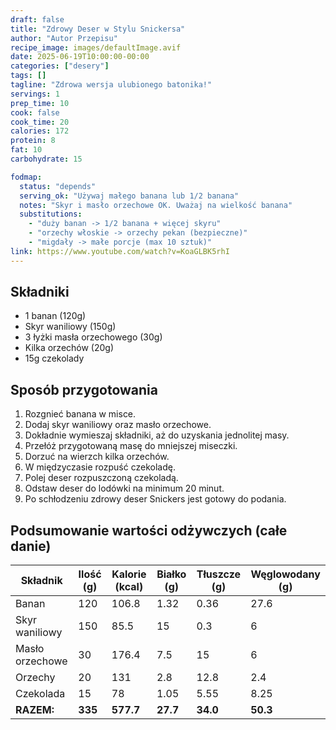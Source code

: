 ```yaml
---
draft: false
title: "Zdrowy Deser w Stylu Snickersa"
author: "Autor Przepisu"
recipe_image: images/defaultImage.avif
date: 2025-06-19T10:00:00-00:00
categories: ["desery"]
tags: []
tagline: "Zdrowa wersja ulubionego batonika!"
servings: 1
prep_time: 10
cook: false
cook_time: 20
calories: 172
protein: 8
fat: 10
carbohydrate: 15

fodmap:
  status: "depends"
  serving_ok: "Używaj małego banana lub 1/2 banana"
  notes: "Skyr i masło orzechowe OK. Uważaj na wielkość banana"
  substitutions:
    - "duży banan -> 1/2 banana + więcej skyru"
    - "orzechy włoskie -> orzechy pekan (bezpieczne)"
    - "migdały -> małe porcje (max 10 sztuk)"
link: https://www.youtube.com/watch?v=KoaGLBK5rhI
---
```


## Składniki
- 1 banan (120g)
- Skyr waniliowy (150g)
- 3 łyżki masła orzechowego (30g)
- Kilka orzechów (20g)
- 15g czekolady

## Sposób przygotowania
1. Rozgnieć banana w misce.
2. Dodaj skyr waniliowy oraz masło orzechowe.
3. Dokładnie wymieszaj składniki, aż do uzyskania jednolitej masy.
4. Przełóż przygotowaną masę do mniejszej miseczki.
5. Dorzuć na wierzch kilka orzechów.
6. W międzyczasie rozpuść czekoladę.
7. Polej deser rozpuszczoną czekoladą.
8. Odstaw deser do lodówki na minimum 20 minut.
9. Po schłodzeniu zdrowy deser Snickers jest gotowy do podania.

## Podsumowanie wartości odżywczych (całe danie)

| Składnik         | Ilość (g) | Kalorie (kcal) | Białko (g) | Tłuszcze (g) | Węglowodany (g) |
|------------------|-----------|----------------|------------|--------------|-----------------|
| Banan            | 120       | 106.8          | 1.32       | 0.36         | 27.6            |
| Skyr waniliowy   | 150       | 85.5           | 15         | 0.3          | 6               |
| Masło orzechowe  | 30        | 176.4          | 7.5        | 15           | 6               |
| Orzechy          | 20        | 131            | 2.8        | 12.8         | 2.4             |
| Czekolada        | 15        | 78             | 1.05       | 5.55         | 8.25            |
| **RAZEM:**       | **335**   | **577.7**      | **27.7**   | **34.0**     | **50.3**        |